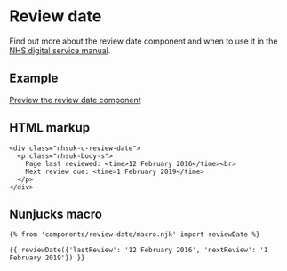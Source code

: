 # Review date

Find out more about the review date component and when to use it in the [NHS digital service manual](https://beta.nhs.uk/service-manual/).

## Example

[Preview the review date component]()

## HTML markup

    <div class="nhsuk-c-review-date">
      <p class="nhsuk-body-s">
        Page last reviewed: <time>12 February 2016</time><br>
        Next review due: <time>1 February 2019</time>
      </p>
    </div>

## Nunjucks macro

    {% from 'components/review-date/macro.njk' import reviewDate %}

    {{ reviewDate({'lastReview': '12 February 2016', 'nextReview': '1 February 2019'}) }}
